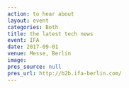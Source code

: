 ```yaml
---
action: to hear about
layout: event
categories: Both
title: the latest tech news
event: IFA
date: 2017-09-01
venue: Messe, Berlin
image:
pres_source: null
pres_url: http://b2b.ifa-berlin.com/
---
```


